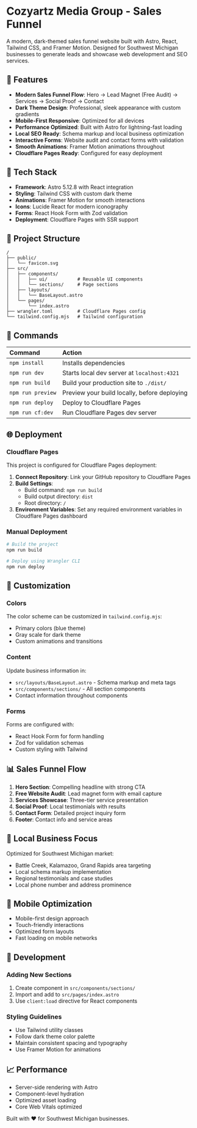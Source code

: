 # Cozyartz Media Group - Sales Funnel

A modern, dark-themed sales funnel website built with Astro, React, Tailwind CSS, and Framer Motion. Designed for Southwest Michigan businesses to generate leads and showcase web development and SEO services.

## 🎯 Features

- **Modern Sales Funnel Flow**: Hero → Lead Magnet (Free Audit) → Services → Social Proof → Contact
- **Dark Theme Design**: Professional, sleek appearance with custom gradients
- **Mobile-First Responsive**: Optimized for all devices
- **Performance Optimized**: Built with Astro for lightning-fast loading
- **Local SEO Ready**: Schema markup and local business optimization
- **Interactive Forms**: Website audit and contact forms with validation
- **Smooth Animations**: Framer Motion animations throughout
- **Cloudflare Pages Ready**: Configured for easy deployment

## 🚀 Tech Stack

- **Framework**: Astro 5.12.8 with React integration
- **Styling**: Tailwind CSS with custom dark theme
- **Animations**: Framer Motion for smooth interactions
- **Icons**: Lucide React for modern iconography
- **Forms**: React Hook Form with Zod validation
- **Deployment**: Cloudflare Pages with SSR support

## 📁 Project Structure

```text
/
├── public/
│   └── favicon.svg
├── src/
│   ├── components/
│   │   ├── ui/           # Reusable UI components
│   │   └── sections/     # Page sections
│   ├── layouts/
│   │   └── BaseLayout.astro
│   └── pages/
│       └── index.astro
├── wrangler.toml         # Cloudflare Pages config
└── tailwind.config.mjs   # Tailwind configuration
```

## 🧞 Commands

| Command               | Action                                           |
| :-------------------- | :----------------------------------------------- |
| `npm install`         | Installs dependencies                            |
| `npm run dev`         | Starts local dev server at `localhost:4321`      |
| `npm run build`       | Build your production site to `./dist/`          |
| `npm run preview`     | Preview your build locally, before deploying     |
| `npm run deploy`      | Deploy to Cloudflare Pages                       |
| `npm run cf:dev`      | Run Cloudflare Pages dev server                  |

## 🌐 Deployment

### Cloudflare Pages

This project is configured for Cloudflare Pages deployment:

1. **Connect Repository**: Link your GitHub repository to Cloudflare Pages
2. **Build Settings**: 
   - Build command: `npm run build`
   - Build output directory: `dist`
   - Root directory: `/`
3. **Environment Variables**: Set any required environment variables in Cloudflare Pages dashboard

### Manual Deployment

```bash
# Build the project
npm run build

# Deploy using Wrangler CLI
npm run deploy
```

## 🎨 Customization

### Colors
The color scheme can be customized in `tailwind.config.mjs`:
- Primary colors (blue theme)
- Gray scale for dark theme
- Custom animations and transitions

### Content
Update business information in:
- `src/layouts/BaseLayout.astro` - Schema markup and meta tags
- `src/components/sections/` - All section components
- Contact information throughout components

### Forms
Forms are configured with:
- React Hook Form for form handling
- Zod for validation schemas
- Custom styling with Tailwind

## 📊 Sales Funnel Flow

1. **Hero Section**: Compelling headline with strong CTA
2. **Free Website Audit**: Lead magnet form with email capture
3. **Services Showcase**: Three-tier service presentation
4. **Social Proof**: Local testimonials with results
5. **Contact Form**: Detailed project inquiry form
6. **Footer**: Contact info and service areas

## 🎯 Local Business Focus

Optimized for Southwest Michigan market:
- Battle Creek, Kalamazoo, Grand Rapids area targeting
- Local schema markup implementation
- Regional testimonials and case studies
- Local phone number and address prominence

## 📱 Mobile Optimization

- Mobile-first design approach
- Touch-friendly interactions
- Optimized form layouts
- Fast loading on mobile networks

## 🔧 Development

### Adding New Sections
1. Create component in `src/components/sections/`
2. Import and add to `src/pages/index.astro`
3. Use `client:load` directive for React components

### Styling Guidelines
- Use Tailwind utility classes
- Follow dark theme color palette
- Maintain consistent spacing and typography
- Use Framer Motion for animations

## 📈 Performance

- Server-side rendering with Astro
- Component-level hydration
- Optimized asset loading
- Core Web Vitals optimized

Built with ❤️ for Southwest Michigan businesses.
